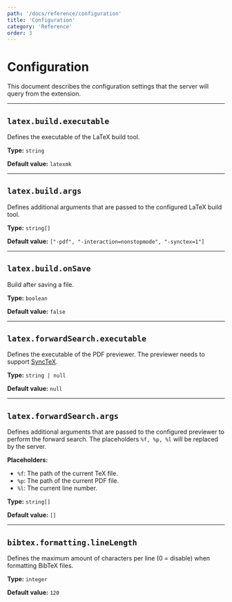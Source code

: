 ```yaml
---
path: '/docs/reference/configuration'
title: 'Configuration'
category: 'Reference'
order: 3
---
```


# Configuration

This document describes the configuration settings that the server will query from the extension.

---

## `latex.build.executable`

Defines the executable of the LaTeX build tool.

**Type:** `string`

**Default value:** `latexmk`

---

## `latex.build.args`

Defines additional arguments that are passed to the configured LaTeX build tool.

**Type:** `string[]`

**Default value:** `["-pdf", "-interaction=nonstopmode", "-synctex=1"]`

---

## `latex.build.onSave`

Build after saving a file.

**Type:** `boolean`

**Default value:** `false`

---

## `latex.forwardSearch.executable`

Defines the executable of the PDF previewer.
The previewer needs to support [SyncTeX](http://www.tug.org/TUGboat/tb29-3/tb93laurens.pdf).

**Type:** `string | null`

**Default value:** `null`

---

## `latex.forwardSearch.args`

Defines additional arguments that are passed to the configured previewer to perform the forward search.
The placeholders `%f, %p, %l` will be replaced by the server.

**Placeholders:**

- `%f`: The path of the current TeX file.
- `%p`: The path of the current PDF file.
- `%l`: The current line number.

**Type:** `string[]`

**Default value:** `[]`

---

## `bibtex.formatting.lineLength`

Defines the maximum amount of characters per line (0 = disable) when formatting BibTeX files.

**Type:** `integer`

**Default value:** `120`

